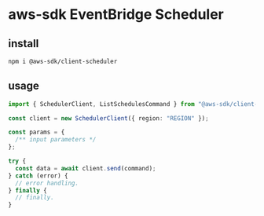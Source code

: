 # aws-sdk EventBridge Scheduler

## install

```sh
npm i @aws-sdk/client-scheduler
```

## usage

```ts
import { SchedulerClient, ListSchedulesCommand } from "@aws-sdk/client-scheduler";

const client = new SchedulerClient({ region: "REGION" });

const params = {
  /** input parameters */
};

try {
  const data = await client.send(command);
} catch (error) {
  // error handling.
} finally {
  // finally.
}
```
